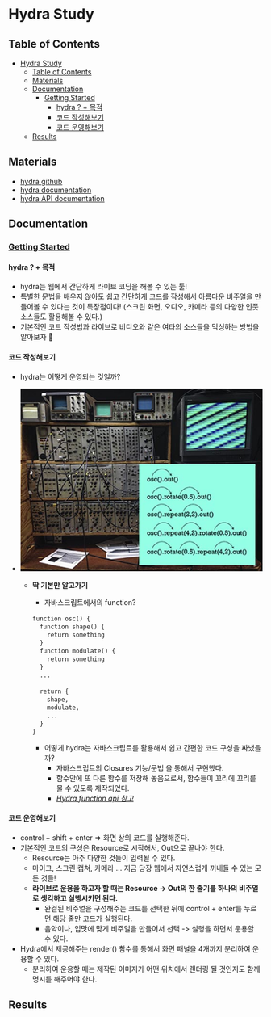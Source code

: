# Hydra Study

## Table of Contents

- [Hydra Study](#hydra-study)
  - [Table of Contents](#table-of-contents)
  - [Materials](#materials)
  - [Documentation](#documentation)
    - [Getting Started](#getting-started)
      - [hydra ? + 목적](#hydra---목적)
      - [코드 작성해보기](#코드-작성해보기)
      - [코드 운영해보기](#코드-운영해보기)
  - [Results](#results)

## Materials

- [hydra github](https://github.com/hydra-synth/hydra)
- [hydra documentation](https://hydra.ojack.xyz/docs/#/)
- [hydra API documentation](https://hydra.ojack.xyz/api/)

## Documentation

### [Getting Started](https://hydra.ojack.xyz/docs/#/getting_started)

#### hydra ? + 목적

- hydra는 웹에서 간단하게 라이브 코딩을 해볼 수 있는 툴!
- 특별한 문법을 배우지 않아도 쉽고 간단하게 코드를 작성해서 아름다운 비주얼을 만들어볼 수 있다는 것이 특장점이다! (스크린 화면, 오디오, 카메라 등의 다양한 인풋 소스들도 활용해볼 수 있다.)
- 기본적인 코드 작성법과 라이브로 비디오와 같은 여타의 소스들을 믹싱하는 방법을 알아보자 🔎

#### 코드 작성해보기

- hydra는 어떻게 운영되는 것일까?
- ![hydra_operation | 300px](imgs/hydra_0.jpeg)

  - **딱 기본만 알고가기**

    - 자바스크립트에서의 function?

    ```
    function osc() {
      function shape() {
        return something
      }
      function modulate() {
        return something
      }
      ...

      return {
        shape,
        modulate,
        ...
      }
    }
    ```

    - 어떻게 hydra는 자바스크립트를 활용해서 쉽고 간편한 코드 구성을 짜냈을까?
      - 자바스크립트의 Closures 기능/문법 을 통해서 구현했다.
      - 함수안에 또 다른 함수를 저장해 놓음으로서, 함수들이 꼬리에 꼬리를 물 수 있도록 제작되었다.
      - [_Hydra function api 참고_](https://hydra.ojack.xyz/api/)

#### 코드 운영해보기

- control + shift + enter => 화면 상의 코드를 실행해준다.
- 기본적인 코드의 구성은 Resource로 시작해서, Out으로 끝나야 한다.
  - Resource는 아주 다양한 것들이 입력될 수 있다.
  - 마이크, 스크린 캡쳐, 카메라 ... 지금 당장 웹에서 자연스럽게 꺼내들 수 있는 모든 것들!
  - **라이브로 운용을 하고자 할 때는 Resource -> Out의 한 줄기를 하나의 비주얼로 생각하고 실행시키면 된다.**
    - 완결된 비주얼을 구성해주는 코드를 선택한 뒤에 control + enter를 누르면 해당 줄만 코드가 실행된다.
    - 음악이나, 입맛에 맞게 비주얼을 만들어서 선택 -> 실행을 하면서 운용할 수 있다.
- Hydra에서 제공해주는 render() 함수를 통해서 화면 패널을 4개까지 분리하여 운용할 수 있다.
  - 분리하여 운용할 때는 제작된 이미지가 어떤 위치에서 랜더링 될 것인지도 함께 명시를 해주어야 한다.

## Results
